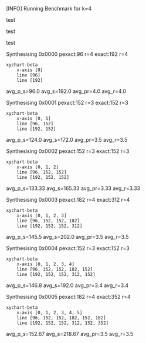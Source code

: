 [INFO] Running Benchmark for k=4

test

test

test

Synthesising 0x0000 pexact:96 r=4 exact:192 r=4

```mermaid
xychart-beta
    x-axis [0]
    line [96]
    line [192]
```
 avg_p_s=96.0 avg_s=192.0 avg_pr=4.0 avg_r=4.0

Synthesising 0x0001 pexact:152 r=3 exact:152 r=3

```mermaid
xychart-beta
    x-axis [0, 1]
    line [96, 152]
    line [192, 152]
```
 avg_p_s=124.0 avg_s=172.0 avg_pr=3.5 avg_r=3.5

Synthesising 0x0002 pexact:152 r=3 exact:152 r=3

```mermaid
xychart-beta
    x-axis [0, 1, 2]
    line [96, 152, 152]
    line [192, 152, 152]
```
 avg_p_s=133.33 avg_s=165.33 avg_pr=3.33 avg_r=3.33

Synthesising 0x0003 pexact:182 r=4 exact:312 r=4

```mermaid
xychart-beta
    x-axis [0, 1, 2, 3]
    line [96, 152, 152, 182]
    line [192, 152, 152, 312]
```
 avg_p_s=145.5 avg_s=202.0 avg_pr=3.5 avg_r=3.5

Synthesising 0x0004 pexact:152 r=3 exact:152 r=3

```mermaid
xychart-beta
    x-axis [0, 1, 2, 3, 4]
    line [96, 152, 152, 182, 152]
    line [192, 152, 152, 312, 152]
```
 avg_p_s=146.8 avg_s=192.0 avg_pr=3.4 avg_r=3.4

Synthesising 0x0005 pexact:182 r=4 exact:352 r=4

```mermaid
xychart-beta
    x-axis [0, 1, 2, 3, 4, 5]
    line [96, 152, 152, 182, 152, 182]
    line [192, 152, 152, 312, 152, 352]
```
 avg_p_s=152.67 avg_s=218.67 avg_pr=3.5 avg_r=3.5

